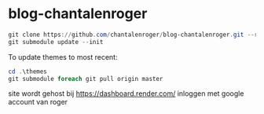# blog-chantalenroger

``` powershell
git clone https://github.com/chantalenroger/blog-chantalenroger.git --recurse-submodules
git submodule update --init
```

To update themes to most recent:

```powershell
cd .\themes
git submodule foreach git pull origin master
```

site wordt gehost bij <https://dashboard.render.com/>
inloggen met google account van roger
